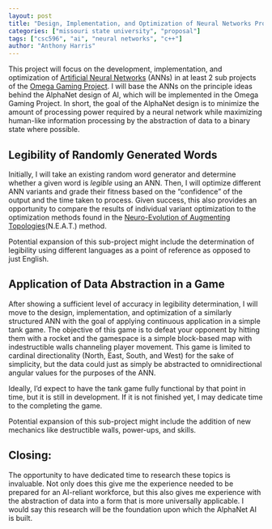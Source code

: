 ```yaml
---
layout: post
title: "Design, Implementation, and Optimization of Neural Networks Proposal"
categories: ["missouri state university", "proposal"]
tags: ["csc596", "ai", "neural networks", "c++"]
author: "Anthony Harris"
---
```


This project will focus on the development, implementation, and optimization of [Artificial Neural Networks](https://www.youtube.com/watch?v=aircAruvnKk&list=PLZHQObOWTQDNU6R1_67000Dx_ZCJB-3pi) (ANNs) in at least 2 sub projects of the [Omega Gaming Project](https://www.omega-gaming-project.org/). I will base the ANNs on the principle ideas behind the AlphaNet design of AI, which will be implemented in the Omega Gaming Project. In short, the goal of the AlphaNet design is to minimize the amount of processing power required by a neural network while maximizing human-like information processing by the abstraction of data to a binary state where possible.

## Legibility of Randomly Generated Words 

Initially, I will take an existing random word generator and determine whether a given word is *legible* using an ANN. Then, I will optimize different ANN variants and grade their fitness based on the “confidence” of the output and the time taken to process. Given success, this also provides an opportunity to compare the results of individual variant optimization to the optimization methods found in the [Neuro-Evolution of Augmenting Topologies](http://nn.cs.utexas.edu/downloads/papers/stanley.ec02.pdf)(N.E.A.T.) method. 

Potential expansion of this sub-project might include the determination of legibility using different languages as a point of reference as opposed to just English.

## Application of Data Abstraction in a Game

After showing a sufficient level of accuracy in legibility determination, I will move to the design, implementation, and optimization of a similarly structured ANN with the goal of applying continuous application in a simple tank game. The objective of this game is to defeat your opponent by hitting them with a rocket and the gamespace is a simple block-based map with indestructible walls channeling player movement. This game is limited to cardinal directionality (North, East, South, and West) for the sake of simplicity, but the data could just as simply be abstracted to omnidirectional angular values for the purposes of the ANN. 

Ideally, I’d expect to have the tank game fully functional by that point in time, but it is still in development. If it is not finished yet, I may dedicate time to the completing the game.

Potential expansion of this sub-project might include the addition of new mechanics like destructible walls, power-ups, and skills.

## Closing:

The opportunity to have dedicated time to research these topics is invaluable. Not only does this give me the experience needed to be prepared for an AI-reliant workforce, but this also gives me experience with the abstraction of data into a form that is more universally applicable. I would say this research will be the foundation upon which the AlphaNet AI is built.
